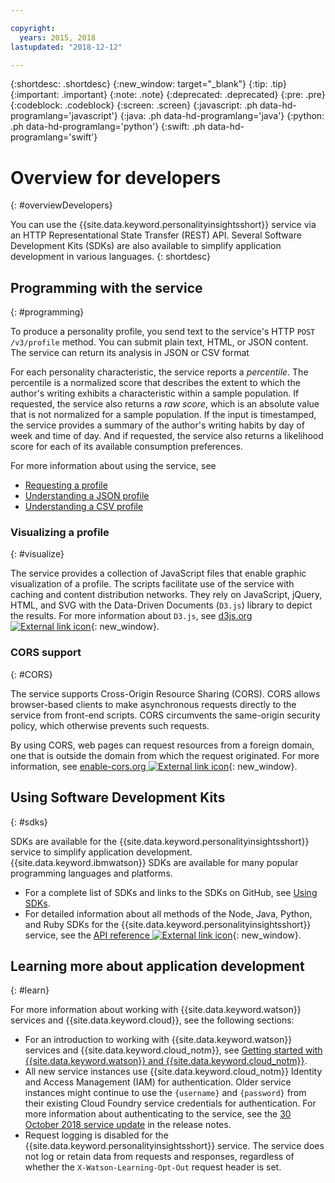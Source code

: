 ```yaml
---

copyright:
  years: 2015, 2018
lastupdated: "2018-12-12"

---
```


{:shortdesc: .shortdesc}
{:new_window: target="_blank"}
{:tip: .tip}
{:important: .important}
{:note: .note}
{:deprecated: .deprecated}
{:pre: .pre}
{:codeblock: .codeblock}
{:screen: .screen}
{:javascript: .ph data-hd-programlang='javascript'}
{:java: .ph data-hd-programlang='java'}
{:python: .ph data-hd-programlang='python'}
{:swift: .ph data-hd-programlang='swift'}

# Overview for developers
{: #overviewDevelopers}

You can use the {{site.data.keyword.personalityinsightsshort}} service via an HTTP Representational State Transfer (REST) API. Several Software Development Kits (SDKs) are also available to simplify application development in various languages.
{: shortdesc}

## Programming with the service
{: #programming}

To produce a personality profile, you send text to the service's HTTP `POST /v3/profile` method. You can submit plain text, HTML, or JSON content. The service can return its analysis in JSON or CSV format

For each personality characteristic, the service reports a *percentile*. The percentile is a normalized score that describes the extent to which the author's writing exhibits a characteristic within a sample population. If requested, the service also returns a *raw score*, which is an absolute value that is not normalized for a sample population. If the input is timestamped, the service provides a summary of the author's writing habits by day of week and time of day. And if requested, the service also returns a likelihood score for each of its available consumption preferences.

For more information about using the service, see

-   [Requesting a profile](/docs/services/personality-insights/input.html)
-   [Understanding a JSON profile](/docs/services/personality-insights/output.html)
-   [Understanding a CSV profile](/docs/services/personality-insights/output-csv.html)

### Visualizing a profile
{: #visualize}

The service provides a collection of JavaScript files that enable graphic visualization of a profile. The scripts facilitate use of the service with caching and content distribution networks. They rely on JavaScript, jQuery, HTML, and SVG with the Data-Driven Documents (`D3.js`) library to depict the results. For more information about `D3.js`, see [d3js.org ![External link icon](../../icons/launch-glyph.svg "External link icon")](https://d3js.org/){: new_window}.

### CORS support
{: #CORS}

The service supports Cross-Origin Resource Sharing (CORS). CORS allows browser-based clients to make asynchronous requests directly to the service from front-end scripts. CORS circumvents the same-origin security policy, which otherwise prevents such requests.

By using CORS, web pages can request resources from a foreign domain, one that is outside the domain from which the request originated. For more information, see [enable-cors.org ![External link icon](../../icons/launch-glyph.svg "External link icon")](https://enable-cors.org/){: new_window}.

## Using Software Development Kits
{: #sdks}

SDKs are available for the {{site.data.keyword.personalityinsightsshort}} service to simplify application development. {{site.data.keyword.ibmwatson}} SDKs are available for many popular programming languages and platforms.

-   For a complete list of SDKs and links to the SDKs on GitHub, see [Using SDKs](/docs/services/watson/getting-started-sdks.html).
-   For detailed information about all methods of the Node, Java, Python, and Ruby SDKs for the {{site.data.keyword.personalityinsightsshort}} service, see the [API reference ![External link icon](../../icons/launch-glyph.svg "External link icon")](https://{DomainName}/apidocs/personality-insights){: new_window}.

## Learning more about application development
{: #learn}

For more information about working with {{site.data.keyword.watson}} services and {{site.data.keyword.cloud}}, see the following sections:

-   For an introduction to working with {{site.data.keyword.watson}} services and {{site.data.keyword.cloud_notm}}, see [Getting started with {{site.data.keyword.watson}} and {{site.data.keyword.cloud_notm}}](/docs/services/watson/index.html).
-   All new service instances use {{site.data.keyword.cloud_notm}} Identity and Access Management (IAM) for authentication. Older service instances might continue to use the `{username}` and `{password}` from their existing Cloud Foundry service credentials for authentication. For more information about authenticating to the service, see the [30 October 2018 service update](/docs/services/personality-insights/release-notes.html#October2018) in the release notes.
-   Request logging is disabled for the {{site.data.keyword.personalityinsightsshort}} service. The service does not log or retain data from requests and responses, regardless of whether the `X-Watson-Learning-Opt-Out` request header is set.
